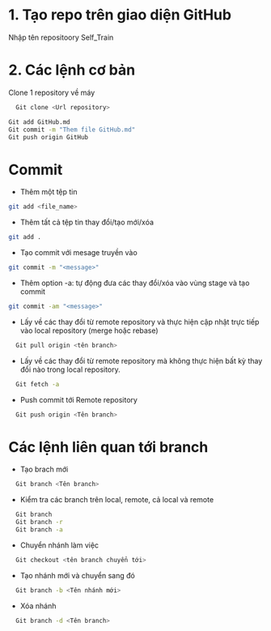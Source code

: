 # 1. Tạo repo trên giao diện GitHub 
 Nhập tên repositoory Self_Train
# 2. Các lệnh cơ bản
Clone 1 repository về máy
```bash
  Git clone <Url repository>
```
```bash
Git add GitHub.md
Git commit -m "Them file GitHub.md"
Git push origin GitHub
```
# Commit
 - Thêm một tệp tin
 ```bash
 git add <file_name>
```
 - Thêm tất cả tệp tin thay đổi/tạo mới/xóa
 ```bash
 git add .
```


 - Tạo commit với mesage truyền vào
 ```bash
 git commit -m "<message>"
```

 - Thêm option -a: tự động đưa các thay đổi/xóa vào vùng stage và tạo commit
 ```bash
 git commit -am "<message>"
```

- Lấy về các thay đổi từ remote repository và thực hiện cập nhật trực tiếp vào local repository (merge hoặc rebase)
```bash
  Git pull origin <tên branch>
```
- Lấy về các thay đổi từ remote repository mà không thực hiện bất kỳ thay đổi nào trong local repository.
```bash
  Git fetch -a
```
- Push commit tới Remote repository

```bash
  Git push origin <Tên branch>
```
# Các lệnh liên quan tới branch
- Tạo brach mới
```bash
  Git branch <Tên branch>
```
- Kiểm tra các branch trên local, remote, cả local và remote
```bash
  Git branch
  Git branch -r
  Git branch -a
```
- Chuyển nhánh làm việc
```bash
  Git checkout <tên branch chuyển tới>
```
- Tạo nhánh mới và chuyển sang đó
```bash
  Git branch -b <Tên nhánh mới>
```
- Xóa nhánh
```bash
  Git branch -d <Tên branch>
```
